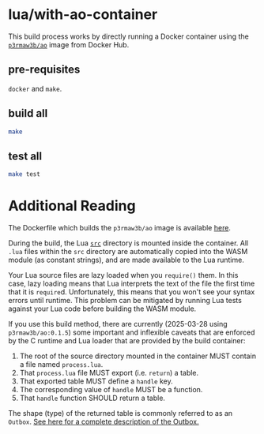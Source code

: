 # lua/with-ao-container

This build process works by directly running a Docker container using the [`p3rmaw3b/ao`](https://hub.docker.com/r/p3rmaw3b/ao/tags) image from Docker Hub.

## pre-requisites

`docker` and `make`.

## build all

```sh
make
```

## test all

```sh
make test
```

# Additional Reading

The Dockerfile which builds the `p3rmaw3b/ao` image is available [here](https://github.com/permaweb/ao/blob/main/dev-cli/container/Dockerfile).

During the build, the Lua [`src`](./src) directory is mounted inside the container. All `.lua` files within the `src` directory are automatically copied into the WASM module (as constant strings), and are made available to the Lua runtime.

Your Lua source files are lazy loaded when you `require()` them. In this case, lazy loading means that Lua interprets the text of the file the first time that it is `require`d. Unfortunately, this means that you won't see your syntax errors until runtime. This problem can be mitigated by running Lua tests against your Lua code before building the WASM module.

If you use this build method, there are currently (2025-03-28 using `p3rmaw3b/ao:0.1.5`) some important and inflexible caveats that are enforced by the C runtime and Lua loader that are provided by the build container:

1. The root of the source directory mounted in the container MUST contain a file named `process.lua`.
1. That `process.lua` file MUST export (i.e. `return`) a table.
1. That exported table MUST define a `handle` key.
1. The corresponding value of `handle` MUST be a function.
1. That `handle` function SHOULD return a table.

The shape (type) of the returned table is commonly referred to as an `Outbox`. [See here for a complete description of the Outbox.](../../OUTBOX.md)
